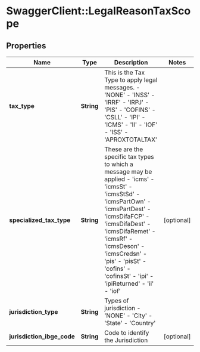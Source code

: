 # SwaggerClient::LegalReasonTaxScope

## Properties
Name | Type | Description | Notes
------------ | ------------- | ------------- | -------------
**tax_type** | **String** | This is the Tax Type to apply legal messages. - &#39;NONE&#39; - &#39;INSS&#39; - &#39;IRRF&#39; - &#39;IRPJ&#39; - &#39;PIS&#39; - &#39;COFINS&#39; - &#39;CSLL&#39; - &#39;IPI&#39; - &#39;ICMS&#39; - &#39;II&#39; - &#39;IOF&#39; - &#39;ISS&#39; - &#39;APROXTOTALTAX&#39;  | 
**specialized_tax_type** | **String** | These are the specific tax types to which a message may be applied - &#39;icms&#39; - &#39;icmsSt&#39; - &#39;icmsStSd&#39; - &#39;icmsPartOwn&#39; - &#39;icmsPartDest&#39; - &#39;icmsDifaFCP&#39; - &#39;icmsDifaDest&#39; - &#39;icmsDifaRemet&#39; - &#39;icmsRf&#39; - &#39;icmsDeson&#39; - &#39;icmsCredsn&#39; - &#39;pis&#39; - &#39;pisSt&#39; - &#39;cofins&#39; - &#39;cofinsSt&#39; - &#39;ipi&#39; - &#39;ipiReturned&#39; - &#39;ii&#39; - &#39;iof&#39;  | [optional] 
**jurisdiction_type** | **String** | Types of jurisdiction - &#39;NONE&#39; - &#39;City&#39; - &#39;State&#39; - &#39;Country&#39;  | 
**jurisdiction_ibge_code** | **String** | Code to identify the Jurisdiction | [optional] 


